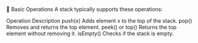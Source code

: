 🔧 Basic Operations
A stack typically supports these operations:

Operation	Description
push(x)	Adds element x to the top of the stack.
pop()	Removes and returns the top element.
peek() or top()	Returns the top element without removing it.
isEmpty()	Checks if the stack is empty.

